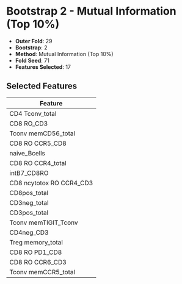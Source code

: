 # Bootstrap 2 - Mutual Information (Top 10%)

- **Outer Fold**: 29
- **Bootstrap**: 2
- **Method**: Mutual Information (Top 10%)
- **Fold Seed**: 71
- **Features Selected**: 17

## Selected Features

| Feature |
|---------|
| CD4 Tconv_total |
| CD8 RO_CD3 |
| Tconv memCD56_total |
| CD8 RO CCR5_CD8 |
| naive_Bcells |
| CD8 RO CCR4_total |
| intB7_CD8RO |
| CD8 ncytotox RO CCR4_CD3 |
| CD8pos_total |
| CD3neg_total |
| CD3pos_total |
| Tconv memTIGIT_Tconv |
| CD4neg_CD3 |
| Treg memory_total |
| CD8 RO PD1_CD8 |
| CD8 RO CCR6_CD3 |
| Tconv memCCR5_total |
